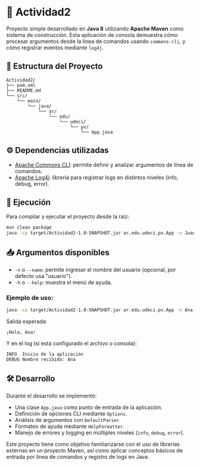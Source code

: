# 📌 Actividad2

Proyecto simple desarrollado en **Java 8** utilizando **Apache Maven** como sistema de construcción. Esta aplicación de consola demuestra cómo procesar argumentos desde la línea de comandos usando `commons-cli`, y cómo registrar eventos mediante `log4j`.

## 📂 Estructura del Proyecto

```
Actividad2/
├── pom.xml
├── README.md
└── src/
    └── main/
        └── java/
            └── ar/
                └── edu/
                    └── udeci/
                        └── pv/
                            └── App.java
```

## ⚙️ Dependencias utilizadas

- [Apache Commons CLI](https://commons.apache.org/proper/commons-cli/): permite definir y analizar argumentos de línea de comandos.
- [Apache Log4j](https://logging.apache.org/log4j/1.2/): librería para registrar logs en distintos niveles (info, debug, error).

## 🚀 Ejecución

Para compilar y ejecutar el proyecto desde la raíz:

```bash
mvn clean package
java -cp target/Actividad2-1.0-SNAPSHOT.jar ar.edu.udeci.pv.App -n Juan
```

## 📥 Argumentos disponibles

- `-n` o `--name`: permite ingresar el nombre del usuario (opcional, por defecto usa "usuario").
- `-h` o `--help`: muestra el menú de ayuda.

### Ejemplo de uso:

```bash
java -cp target/Actividad2-1.0-SNAPSHOT.jar ar.edu.udeci.pv.App -n Ana
```

Salida esperada:

```
¡Hola, Ana!
```

Y en el log (si está configurado el archivo o consola):

```
INFO  Inicio de la aplicación
DEBUG Nombre recibido: Ana
```

## 🛠️ Desarrollo

Durante el desarrollo se implementó:

- Una clase `App.java` como punto de entrada de la aplicación.
- Definición de opciones CLI mediante `Options`.
- Análisis de argumentos con `DefaultParser`.
- Formateo de ayuda mediante `HelpFormatter`.
- Manejo de errores y logging en múltiples niveles (`info`, `debug`, `error`).

Este proyecto tiene como objetivo familiarizarse con el uso de librerías externas en un proyecto Maven, así como aplicar conceptos básicos de entrada por línea de comandos y registro de logs en Java.
